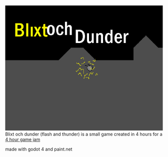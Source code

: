 ![blixt och dunder](banner.png)
Blixt och dunder (flash and thunder) is a small game created in 4 hours for a [4 hour game jam](https://itch.io/jam/spelsylt9punkt5punkt1)

made with godot 4 and paint.net
